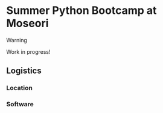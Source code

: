 # Summer Python Bootcamp at Moseori

> [!WARNING]
> Work in progress!

## Logistics

### Location

### Software

##
